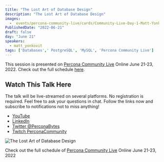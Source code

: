 ```yaml
---
title: "The Lost Art of Database Design"
description: "The Lost Art of Database Design"
images:
  -  events/percona-community-live/cards/Community-Live-Day-1-Matt-Yonkovit.jpg
PublishedDate: "2022-06-21"
draft: false
day: "June 21"
speakers:
  - matt_yonkovit
tags: ['Databases',' PostgreSQL', 'MySQL', 'Percona Community Live']
---
```



This session is presented on [Percona Community Live](/events/percona-community-live-2022/) Online June 21-23, 2022. Check out the full schedule [here](/events/percona-community-live-2022/).

## Watch This Talk Here

The talk will be live-streamed on several platforms. No registration is required. Feel free to ask your questions in chat. Follow the links now and subscribe to notifications not to miss anything!

* [YouTube](https://www.youtube.com/watch?v=JBZSWDNmO9M)
* [LinkedIn](https://www.linkedin.com/feed/update/urn:li:ugcPost:6940253974163832832/)
* [Twitter @PerconaBytes](https://twitter.com/PerconaBytes)
* [Twitch PerconaCommunity](https://www.twitch.tv/perconacommunity)

![The Lost Art of Database Design](events/percona-community-live/cards/Community-Live-Day-1-Matt-Yonkovit.jpg)

Check out the full schedule of [Percona Community Live](/events/percona-community-live-2022/) Online June 21-23, 2022